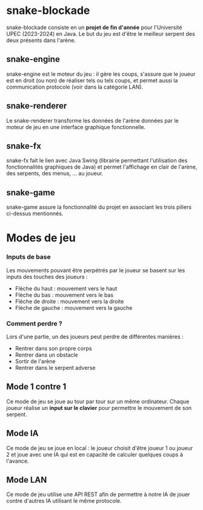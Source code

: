 # snake-blockade

snake-blockade consiste en un **projet de fin d'année** pour l'Université UPEC (2023-2024) en Java. Le but du jeu est d'être le meilleur serpent des deux présents dans l'arène.

## snake-engine

snake-engine est le moteur du jeu : il gère les coups, s'assure que le joueur est en droit (ou non) de réaliser tels ou tels coups, et permet aussi la communication protocole
(voir dans la catégorie LAN).

## snake-renderer

Le snake-renderer transforme les données de l'arène données par le moteur de jeu en une interface graphique fonctionnelle.

## snake-fx

snake-fx fait le lien avec Java Swing (librairie permettant l'utilisation des fonctionnalités graphiques de Java) et permet l'affichage
en clair de l'arène, des serpents, des menus, ... au joueur.

## snake-game

snake-game assure la fonctionnalité du projet en associant les trois piliers ci-dessus mentionnés.

# Modes de jeu

### Inputs de base

Les mouvements pouvant être perpétrés par le joueur se basent sur les inputs des touches des joueurs :
- Flèche du haut : mouvement vers le haut
- Flèche du bas : mouvement vers le bas
- Flèche de droite : mouvement vers la droite
- Flèche de gauche : mouvement vers la gauche

### Comment perdre ?

Lors d'une partie, un des joueurs peut perdre de différentes manières :
- Rentrer dans son propre corps 
- Rentrer dans un obstacle
- Sortir de l'arène
- Rentrer dans le serpent adverse


## Mode 1 contre 1

Ce mode de jeu se joue au tour par tour sur un même ordinateur. Chaque joueur réalise un **input sur le clavier** pour 
permettre le mouvement de son serpent.

## Mode IA

Ce mode de jeu se joue en local : le joueur choisit d'être joueur 1 ou joueur 2 et joue avec une IA qui est en capacité 
de calculer quelques coups à l'avance. 

## Mode LAN

Ce mode de jeu utilise une API REST afin de permettre à notre IA de jouer contre d'autres IA utilisant le même protocole.

